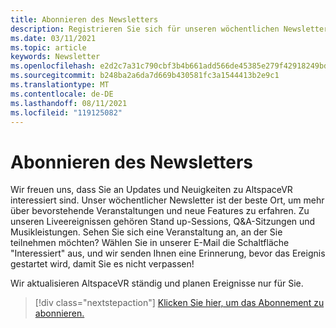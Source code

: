 ```yaml
---
title: Abonnieren des Newsletters
description: Registrieren Sie sich für unseren wöchentlichen Newsletter, und bleiben Sie mit bevorstehenden Veranstaltungen, neuen Features und Communityinformationen auf dem laufenden.
ms.date: 03/11/2021
ms.topic: article
keywords: Newsletter
ms.openlocfilehash: e2d2c7a31c790cbf3b4b661add566de45385e279f42918249bd6b20a203aeb94
ms.sourcegitcommit: b248ba2a6da7d669b430581fc3a1544413b2e9c1
ms.translationtype: MT
ms.contentlocale: de-DE
ms.lasthandoff: 08/11/2021
ms.locfileid: "119125082"
---
```

# <a name="subscribing-to-our-newsletter"></a>Abonnieren des Newsletters

Wir freuen uns, dass Sie an Updates und Neuigkeiten zu AltspaceVR interessiert sind. Unser wöchentlicher Newsletter ist der beste Ort, um mehr über bevorstehende Veranstaltungen und neue Features zu erfahren. Zu unseren Liveereignissen gehören Stand up-Sessions, Q&A-Sitzungen und Musikleistungen. Sehen Sie sich eine Veranstaltung an, an der Sie teilnehmen möchten? Wählen Sie in unserer E-Mail die Schaltfläche "Interessiert" aus, und wir senden Ihnen eine Erinnerung, bevor das Ereignis gestartet wird, damit Sie es nicht verpassen!

Wir aktualisieren AltspaceVR ständig und planen Ereignisse nur für Sie. 

> [!div class="nextstepaction"] 
> [Klicken Sie hier, um das Abonnement zu abonnieren.](http://altvr.us7.list-manage.com/subscribe?u=ca3b0ab1f83e7c2123f094df6&id=519b6a1ca4)